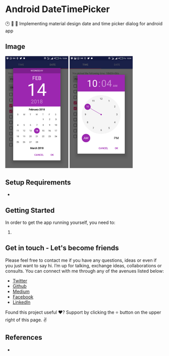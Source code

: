# Android DateTimePicker

:clock2:  :date: :calendar: Implementing material design date and time picker dialog  for android app

Image
-----

<img src="Images/dp.png" alt="phone image" width="200px" />
<img src="Images/tp.png" alt="phone image" width="200px" />


Setup Requirements
----------------

- 
Getting Started
----------------

In order to get the app running yourself, you need to:

1.  

Get in touch - Let's become friends
-----------------------------------

Please feel free to contact me if you have any questions, ideas or even if you just want to say hi. I’m up for talking, exchange ideas, collaborations or consults. You can connect with me through any of the avenues listed below:

- [Twitter](https://twitter.com/Ngesa254)
- [Github](https://github.com/ngesa254)
- [Medium](https://medium.com/@ngesa254)
- [Facebook](https://web.facebook.com/marvinngesa)
- [LinkedIn](https://www.linkedin.com/in/engngesamarvin) 

Found this project useful ❤️? Support by clicking the ⭐️ button on the upper right of this page. ✌️

References
----------

-

